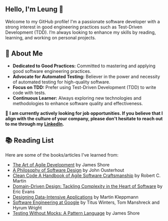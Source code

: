 ## Hello, I'm Leung 👋

Welcome to my GitHub profile! I'm a passionate software developer with a strong interest in good engineering practices such as Test-Driven Development (TDD). I’m always looking to enhance my skills by reading, learning, and working on personal projects.
## 📘 About Me
- **Dedicated to Good Practices:** Committed to mastering and applying good software engineering practices.
- **Advocate for Automated Testing:** Believer in the power and necessity of automated testing for high-quality software.
- **Focus on TDD:** Prefer using Test-Driven Development (TDD) to write code with tests.
- **Continuous Learner:** Always exploring new technologies and methodologies to enhance software quality and effectiveness.

🔭 **I am currently actively looking for job opportunities. If you believe that I align with the culture of your company, please don't hesitate to reach out to me through my [LinkedIn](https://www.linkedin.com/in/leung-cheng/).**

## 📚 Reading List

Here are some of the books/articles I've learned from:

- [The Art of Agile Development](https://www.jamesshore.com/v2/books/aoad2) by James Shore
- [A Philosophy of Software Design](https://www.amazon.com/Philosophy-Software-Design-John-Ousterhout/dp/1732102201) by John Ousterhout
- [Clean Code A Handbook of Agile Software Craftsmanship](https://www.amazon.com/Clean-Code-Handbook-Software-Craftsmanship/dp/0132350882) by Robert C. Martin
- [Domain-Driven Design: Tackling Complexity in the Heart of Software](https://www.amazon.com/Domain-Driven-Design-Tackling-Complexity-Software/dp/0321125215) by Eric Evans
- [Designing Data-Intensive Applications](https://www.amazon.com/Designing-Data-Intensive-Applications-Reliable-Maintainable/dp/1449373321) by Martin Kleppmann
- [Software Engineering at Google](https://abseil.io/resources/swe-book) by Titus Winters, Tom Manshreck and Hyrum Wright
- [Testing Without Mocks: A Pattern Language](https://www.jamesshore.com/v2/projects/nullables/testing-without-mocks) by James Shore


<!--
**leung018/leung018** is a ✨ _special_ ✨ repository because its `README.md` (this file) appears on your GitHub profile.

Here are some ideas to get you started:

- 🔭 I’m currently working on ...
- 🌱 I’m currently learning ...
- 👯 I’m looking to collaborate on ...
- 🤔 I’m looking for help with ...
- 💬 Ask me about ...
- 📫 How to reach me: ...
- 😄 Pronouns: ...
- ⚡ Fun fact: ...
-->
